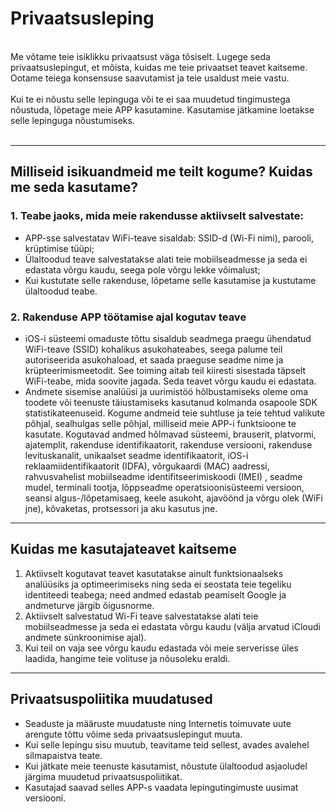# Privaatsusleping
<br>
Me võtame teie isiklikku privaatsust väga tõsiselt. Lugege seda privaatsuslepingut, et mõista, kuidas me teie privaatset teavet kaitseme. Ootame teiega konsensuse saavutamist ja teie usaldust meie vastu.
<br><br>Kui te ei nõustu selle lepinguga või te ei saa muudetud tingimustega nõustuda, lõpetage meie APP kasutamine. Kasutamise jätkamine loetakse selle lepinguga nõustumiseks.
<br><br>

***

## Milliseid isikuandmeid me teilt kogume? Kuidas me seda kasutame?
### 1. Teabe jaoks, mida meie rakendusse aktiivselt salvestate:
   - APP-sse salvestatav WiFi-teave sisaldab: SSID-d (Wi-Fi nimi), parooli, krüptimise tüüpi;
   - Ülaltoodud teave salvestatakse alati teie mobiilseadmesse ja seda ei edastata võrgu kaudu, seega pole võrgu lekke võimalust;
   - Kui kustutate selle rakenduse, lõpetame selle kasutamise ja kustutame ülaltoodud teabe.


### 2. Rakenduse APP töötamise ajal kogutav teave
   - iOS-i süsteemi omaduste tõttu sisaldub seadmega praegu ühendatud WiFi-teave (SSID) kohalikus asukohateabes, seega palume teil autoriseerida asukohaload, et saada praeguse seadme nime ja krüpteerimismeetodit. See toiming aitab teil kiiresti sisestada täpselt WiFi-teabe, mida soovite jagada. Seda teavet võrgu kaudu ei edastata.
   - Andmete sisemise analüüsi ja uurimistöö hõlbustamiseks oleme oma toodete või teenuste täiustamiseks kasutanud kolmanda osapoole SDK statistikateenuseid. Kogume andmeid teie suhtluse ja teie tehtud valikute põhjal, sealhulgas selle põhjal, milliseid meie APP-i funktsioone te kasutate. Kogutavad andmed hõlmavad süsteemi, brauserit, platvormi, ajatemplit, rakenduse identifikaatorit, rakenduse versiooni, rakenduse levituskanalit, unikaalset seadme identifikaatorit, iOS-i reklaamiidentifikaatorit (IDFA), võrgukaardi (MAC) aadressi, rahvusvahelist mobiilseadme identifitseerimiskoodi (IMEI) , seadme mudel, terminali tootja, lõppseadme operatsioonisüsteemi versioon, seansi algus-/lõpetamisaeg, keele asukoht, ajavöönd ja võrgu olek (WiFi jne), kõvaketas, protsessori ja aku kasutus jne.

 

***
## Kuidas me kasutajateavet kaitseme
   1. Aktiivselt kogutavat teavet kasutatakse ainult funktsionaalseks analüüsiks ja optimeerimiseks ning seda ei seostata teie tegeliku identiteedi teabega; need andmed edastab peamiselt Google ja andmeturve järgib õigusnorme.
   2. Aktiivselt salvestatud Wi-Fi teave salvestatakse alati teie mobiilseadmesse ja seda ei edastata võrgu kaudu (välja arvatud iCloudi andmete sünkroonimise ajal).
   3. Kui teil on vaja see võrgu kaudu edastada või meie serverisse üles laadida, hangime teie volituse ja nõusoleku eraldi.
***

## Privaatsuspoliitika muudatused
   - Seaduste ja määruste muudatuste ning Internetis toimuvate uute arengute tõttu võime seda privaatsuslepingut muuta.
   - Kui selle lepingu sisu muutub, teavitame teid sellest, avades avalehel silmapaistva teate.
   - Kui jätkate meie teenuste kasutamist, nõustute ülaltoodud asjaoludel järgima muudetud privaatsuspoliitikat.
   - Kasutajad saavad selles APP-s vaadata lepingutingimuste uusimat versiooni.
